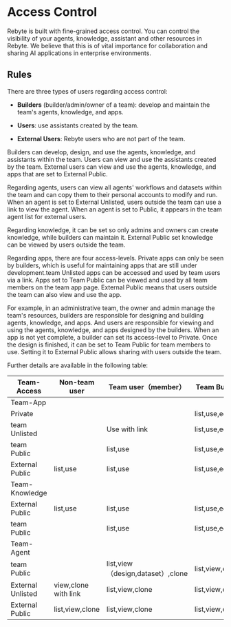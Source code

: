# Access Control

Rebyte is built with fine-grained access control. You can control the visibility of your agents, knowledge, assistant and other resources in Rebyte. We believe that this is of vital importance for collaboration and sharing AI applications in enterprise environments.

## Rules

There are three types of users regarding access control:

* **Builders** (builder/admin/owner of a team): develop and maintain the team's agents, knowledge, and apps.

* **Users**: use assistants created by the team.

* **External Users**: Rebyte users who are not part of the team.

Builders can develop, design, and use the agents, knowledge, and assistants within the team. Users can view and use the assistants created by the team. External users can view and use the agents, knowledge, and apps that are set to External Public.

Regarding agents, users can view all agents' workflows and datasets within the team and can copy them to their personal accounts to modify and run. When an agent is set to External Unlisted, users outside the team can use a link to view the agent. When an agent is set to Public, it appears in the team agent list for external users.

Regarding knowledge, it can be set so only admins and owners can create knowledge, while builders can maintain it. External Public set knowledge can be viewed by users outside the team.

Regarding apps, there are four access-levels. Private apps can only be seen by builders, which is useful for maintaining apps that are still under development.team Unlisted apps can be accessed and used by team users via a link. Apps set to Team Public can be viewed and used by all team members on the team app page. External Public means that users outside the team can also view and use the app.

For example, in an administrative team, the owner and admin manage the team's resources, builders are responsible for designing and building agents, knowledge, and apps. And users are responsible for viewing and using the agents, knowledge, and apps designed by the builders. When an app is not yet complete, a builder can set its access-level to Private. Once the design is finished, it can be set to Team Public for team members to use. Setting it to External Public allows sharing with users outside the team.

Further details are available in the following table:

| Team-Access       | Non-team user        | Team user（member）               | Team Builder（admin、owner）      |      |
| ----------------- | -------------------- | --------------------------------- | --------------------------------- | ---- |
| Team-App          |                      |                                   |                                   |      |
| Private           |                      |                                   | list,use,edit,create              |      |
| team Unlisted     |                      | Use with link                     | list,use,edit,create              |      |
| team Public       |                      | list,use                          | list,use,edit,create              |      |
| External Public   | list,use             | list,use                          | list,use,edit,create              |      |
| Team-Knowledge    |                      |                                   |                                   |      |
| External Public   | list,use             | list,use                          | list,use,edit,create(admin&owner) |      |
| team Public       |                      | list,use                          | list,use,edit,create(admin&owner) |      |
| Team-Agent        |                      |                                   |                                   |      |
| team Public       |                      | list,view（design,dataset）,clone | list,view,edit,create             |      |
| External Unlisted | view,clone with link | list,view,clone                   | list,view,edit,create             |      |
| External Public   | list,view,clone      | list,view,clone                   | list,view,edit,create             |      |
